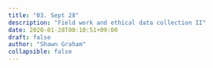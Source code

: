 ```yaml
---
title: "03. Sept 28"
description: "Field work and ethical data collection II"
date: 2020-01-28T00:10:51+09:00
draft: false
author: "Shawn Graham"
collapsible: false
---
```

